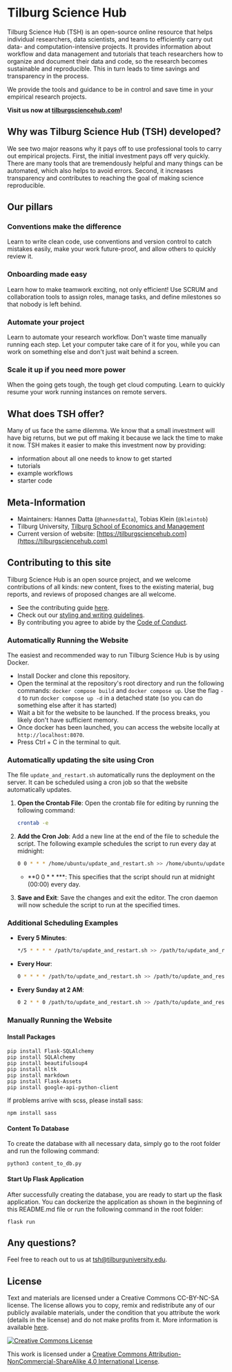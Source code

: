 # Tilburg Science Hub 

Tilburg Science Hub (TSH) is an open-source online resource that helps individual researchers, data scientists, and teams to efficiently carry out data- and computation-intensive projects. It provides information about workflow and data management and tutorials that teach researchers how to organize and document their data and code, so the research becomes sustainable and reproducible. This in turn leads to time savings and transparency in the process.

We provide the tools and guidance to be in control and save time in your empirical research projects.

**Visit us now at [tilburgsciencehub.com](https://tilburgsciencehub.com)!**

## Why was Tilburg Science Hub (TSH) developed?
We see two major reasons why it pays off to use professional tools to carry out empirical projects. First, the initial investment pays off very quickly. There are many tools that are tremendously helpful and many things can be automated, which also helps to avoid errors. Second, it increases transparency and contributes to reaching the goal of making science reproducible.

## Our pillars

### Conventions make the difference
Learn to write clean code, use conventions and version control to catch mistakes easily, make your work future-proof, and allow others to quickly review it.

### Onboarding made easy
Learn how to make teamwork exciting, not only efficient! Use SCRUM and collaboration tools to assign roles, manage tasks, and define milestones so that nobody is left behind.

### Automate your project
Learn to automate your research workflow. Don't waste time manually running each step. Let your computer take care of it for you, while you can work on something else and don't just wait behind a screen.

### Scale it up if you need more power
When the going gets tough, the tough get cloud computing. Learn to quickly resume your work running instances on remote servers.

## What does TSH offer?
Many of us face the same dilemma. We know that a small investment will have big returns, but we put off making it because we lack the time to make it now. TSH makes it easier to make this investment now by providing:

- information about all one needs to know to get started
- tutorials
- example workflows
- starter code

## Meta-Information
*   Maintainers: Hannes Datta (`@hannesdatta`), Tobias Klein (`@kleintob`)
*   Tilburg University, [Tilburg School of Economics and Management](https://www.tilburguniversity.edu/about/schools/economics-and-management)
*   Current version of website: [https://tilburgsciencehub.com](https://tilburgsciencehub.com)

## Contributing to this site

Tilburg Science Hub is an open source project,
and we welcome contributions of all kinds: new content,
fixes to the existing material, bug reports,
and reviews of proposed changes are all welcome.

* See the contributing guide [here](https://tilburgsciencehub.com/contribute/).
* Check out our [styling and writing guidelines](https://tilburgsciencehub.com/topics/more-tutorials/contribute-to-tilburg-science-hub/style-guide/).
* By contributing you agree to abide by the [Code of Conduct](https://tilburgsciencehub.com/topics/more-tutorials/contribute-to-tilburg-science-hub/code-of-conduct/).

### Automatically Running the Website

The easiest and recommended way to run Tilburg Science Hub is by using Docker.

- Install Docker and clone this repository.
- Open the terminal at the repository's root directory and run the following commands: `docker compose build` and `docker compose up`. Use the flag `-d` to run `docker compose up -d` in a detached state (so you can do something else after it has started)
- Wait a bit for the website to be launched. If the process breaks, you likely don't have sufficient memory.
- Once docker has been launched, you can access the website locally at `http://localhost:8070`.
- Press Ctrl + C in the terminal to quit.

### Automatically updating the site using Cron

The file `update_and_restart.sh` automatically runs the deployment on the server. It can be scheduled using a cron job so that the website automatically updates.

1. **Open the Crontab File**:
   Open the crontab file for editing by running the following command:
   ```bash
   crontab -e
   ```

2. **Add the Cron Job**:
   Add a new line at the end of the file to schedule the script. The following example schedules the script to run every day at midnight:
   ```bash
   0 0 * * * /home/ubuntu/update_and_restart.sh >> /home/ubuntu/update_and_restart.log 2>&1
   ```

   - **0 0 * * ***: This specifies that the script should run at midnight (00:00) every day.
   
3. **Save and Exit**:
   Save the changes and exit the editor. The cron daemon will now schedule the script to run at the specified times.

### Additional Scheduling Examples

- **Every 5 Minutes**:
  ```bash
  */5 * * * * /path/to/update_and_restart.sh >> /path/to/update_and_restart.log 2>&1
  ```

- **Every Hour**:
  ```bash
  0 * * * * /path/to/update_and_restart.sh >> /path/to/update_and_restart.log 2>&1
  ```

- **Every Sunday at 2 AM**:
  ```bash
  0 2 * * 0 /path/to/update_and_restart.sh >> /path/to/update_and_restart.log 2>&1
  ```

### Manually Running the Website

#### Install Packages
```
pip install Flask-SQLAlchemy
pip install SQLAlchemy
pip install beautifulsoup4
pip install nltk
pip install markdown
pip install Flask-Assets
pip install google-api-python-client
```

If problems arrive with scss, please install sass:

```
npm install sass
```

#### Content To Database

To create the database with all necessary data, simply go to the root folder and run the following command:

```python3 content_to_db.py```

#### Start Up Flask Application
After successfully creating the database, you are ready to start up the flask application. You can dockerize the application as shown in the beginning of this README.md file or run the following command in the root folder:

`flask run`


## Any questions?
Feel free to reach out to us at [tsh@tilburguniversity.edu](mailto:tsh@tilburguniversity.edu).

## License

Text and materials are licensed under a Creative Commons CC-BY-NC-SA license. The license allows you to copy, remix and redistribute any of our publicly available materials, under the condition that you attribute the work (details in the license) and do not make profits from it. More information is available [here](https://tilburgsciencehub.com/about/#license).

<a rel="license" href="http://creativecommons.org/licenses/by-nc-sa/4.0/"><img alt="Creative Commons License" style="border-width:0" src="https://i.creativecommons.org/l/by-nc-sa/4.0/88x31.png" /></a><br />

This work is licensed under a <a rel="license" href="http://creativecommons.org/licenses/by-nc-sa/4.0/">Creative Commons Attribution-NonCommercial-ShareAlike 4.0 International License</a>.


